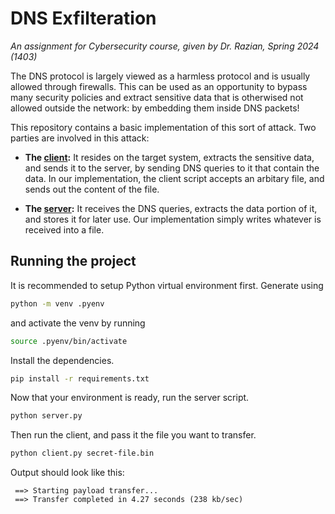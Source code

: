 # DNS Exfilteration

*An assignment for Cybersecurity course, given by Dr. Razian, Spring 2024 (1403)*

The DNS protocol is largely viewed as a harmless protocol and is usually allowed through firewalls. This can be used as an opportunity to bypass many security policies and extract sensitive data that is otherwised not allowed outside the network: by embedding them inside DNS packets!

This repository contains a basic implementation of this sort of attack. Two parties are involved in this attack:

+ **The [client](https://github.com/mans82/dns-exfilteration/blob/master/client.py):** It resides on the target system, extracts the sensitive data, and sends it to the server, by sending DNS queries to it that contain the data. In our implementation, the client script accepts an arbitary file, and sends out the content of the file.

+ **The [server](https://github.com/mans82/dns-exfilteration/blob/master/server.py):** It receives the DNS queries, extracts the data portion of it, and stores it for later use. Our implementation simply writes whatever is received into a file.

## Running the project

It is recommended to setup Python virtual environment first. Generate using

```bash
python -m venv .pyenv
```

and activate the venv by running

```bash
source .pyenv/bin/activate
```

Install the dependencies.

```bash
pip install -r requirements.txt
```

Now that your environment is ready, run the server script.

```bash
python server.py
```

Then run the client, and pass it the file you want to transfer.

```bash
python client.py secret-file.bin
```

Output should look like this:

```
 ==> Starting payload transfer...
 ==> Transfer completed in 4.27 seconds (238 kb/sec)
```
